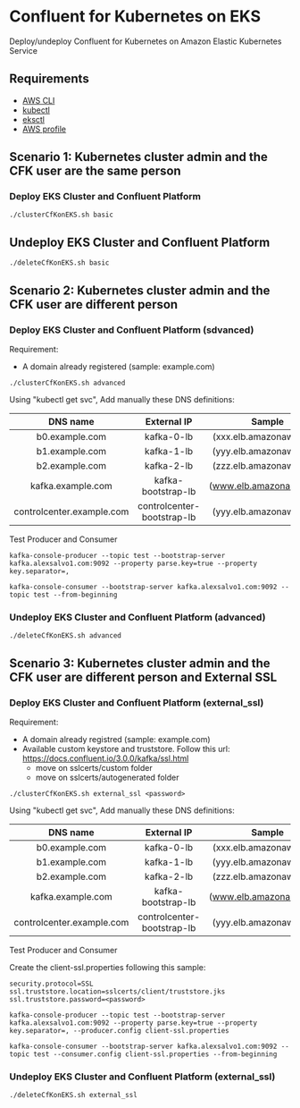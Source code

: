 # Confluent for Kubernetes on EKS

Deploy/undeploy Confluent for Kubernetes on Amazon Elastic Kubernetes Service

## Requirements

* [AWS CLI](https://docs.aws.amazon.com/cli/latest/userguide/getting-started-install.html#getting-started-install-instructions)
* [kubectl](https://kubernetes.io/docs/tasks/tools/)
* [eksctl](https://docs.aws.amazon.com/eks/latest/userguide/eksctl.html)
* [AWS profile](https://docs.aws.amazon.com/cli/latest/userguide/cli-configure-profiles.html)

## Scenario 1: Kubernetes cluster admin and the CFK user are the same person

### Deploy EKS Cluster and Confluent Platform

```console
./clusterCfKonEKS.sh basic
```

## Undeploy EKS Cluster and Confluent Platform

```console
./deleteCfKonEKS.sh basic
```

## Scenario 2: Kubernetes cluster admin and the CFK user are different person

### Deploy EKS Cluster and Confluent Platform (sdvanced)

Requirement:

* A domain already registered (sample: example.com)

```console
./clusterCfKonEKS.sh advanced
```

Using "kubectl get svc", Add manually these DNS definitions:

DNS name  | External IP | Sample
| :---: | :---: | :---:
b0.example.com |              kafka-0-lb |                  (xxx.elb.amazonaws.com)
b1.example.com |              kafka-1-lb |                  (yyy.elb.amazonaws.com)
b2.example.com |              kafka-2-lb |                  (zzz.elb.amazonaws.com)
kafka.example.com |           kafka-bootstrap-lb |          (www.elb.amazonaws.com)
controlcenter.example.com |   controlcenter-bootstrap-lb |  (yyy.elb.amazonaws.com)

Test Producer and Consumer

```console
kafka-console-producer --topic test --bootstrap-server kafka.alexsalvo1.com:9092 --property parse.key=true --property key.separator=,

kafka-console-consumer --bootstrap-server kafka.alexsalvo1.com:9092 --topic test --from-beginning
```

### Undeploy EKS Cluster and Confluent Platform (advanced)

```console
./deleteCfKonEKS.sh advanced
```

## Scenario 3: Kubernetes cluster admin and the CFK user are different person and External SSL

### Deploy EKS Cluster and Confluent Platform (external_ssl)

Requirement:

* A domain already registred (sample: example.com)
* Available custom keystore and truststore. Follow this url: <https://docs.confluent.io/3.0.0/kafka/ssl.html>
  * move on sslcerts/custom folder
  * move on sslcerts/autogenerated folder

```console
./clusterCfKonEKS.sh external_ssl <password>
```

Using "kubectl get svc", Add manually these DNS definitions:

DNS name  | External IP | Sample
| :---: | :---: | :---:
b0.example.com |              kafka-0-lb |                  (xxx.elb.amazonaws.com)
b1.example.com |              kafka-1-lb |                  (yyy.elb.amazonaws.com)
b2.example.com |              kafka-2-lb |                  (zzz.elb.amazonaws.com)
kafka.example.com |           kafka-bootstrap-lb |          (www.elb.amazonaws.com)
controlcenter.example.com |   controlcenter-bootstrap-lb |  (yyy.elb.amazonaws.com)

Test Producer and Consumer

Create the client-ssl.properties following this sample:

```console
security.protocol=SSL
ssl.truststore.location=sslcerts/client/truststore.jks
ssl.truststore.password=<password>
```

```console
kafka-console-producer --topic test --bootstrap-server kafka.alexsalvo1.com:9092 --property parse.key=true --property key.separator=, --producer.config client-ssl.properties

kafka-console-consumer --bootstrap-server kafka.alexsalvo1.com:9092 --topic test --consumer.config client-ssl.properties --from-beginning
```

### Undeploy EKS Cluster and Confluent Platform (external_ssl)

```console
./deleteCfKonEKS.sh external_ssl
```
